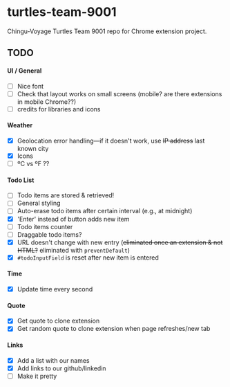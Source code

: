 # turtles-team-9001

Chingu-Voyage Turtles Team 9001 repo for Chrome extension project.

## TODO

#### UI / General

- [ ] Nice font
- [ ] Check that layout works on small screens (mobile? are there extensions in mobile Chrome??)
- [ ] credits for libraries and icons

#### Weather

- [x] Geolocation error handling—if it doesn't work, use ~~IP address~~ last known city
- [x] Icons
- [ ] ºC vs ºF ??

#### Todo List

- [ ] Todo items are stored & retrieved!
- [ ] General styling
- [ ] Auto-erase todo items after certain interval (e.g., at midnight)
- [x] 'Enter' instead of button adds new item
- [ ] Todo items counter
- [ ] Draggable todo items?
- [x] URL doesn't change with new entry (~~eliminated once an extension & not HTML?~~ eliminated with `preventDefault`)
- [x] `#todoInputField` is reset after new item is entered

#### Time 

- [x] Update time every second

#### Quote
- [x] Get quote to clone extension
- [x] Get random quote to clone extension when page refreshes/new tab

#### Links

- [x] Add a list with our names
- [x] Add links to our github/linkedin
- [ ] Make it pretty 
